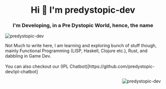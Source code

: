 <h1 align="center">Hi 👋 I'm predystopic-dev</h1>
<h3 align="center">I'm Developing, in a Pre Dystopic World, hence, the name</h3>

<p align="left"> <img src="https://komarev.com/ghpvc/?username=predystopic-dev&label=Profile%20views&color=0e75b6&style=flat" alt="predystopic-dev" /> </p>
Not Much to write here,
I am learning and exploring bunch of stuff though, mainly Functional Programming (LISP, Haskell, Clojure etc.), Rust, and dabbling in Game Dev.
<br><br>
You can also checkout our (IPL Chatbot)[https://github.com/predystopic-dev/ipl-chatbot]
<p>&nbsp;<img align="right" src="https://github-readme-stats.vercel.app/api?username=predystopic-dev&show_icons=true&locale=en" alt="predystopic-dev" /></p>
